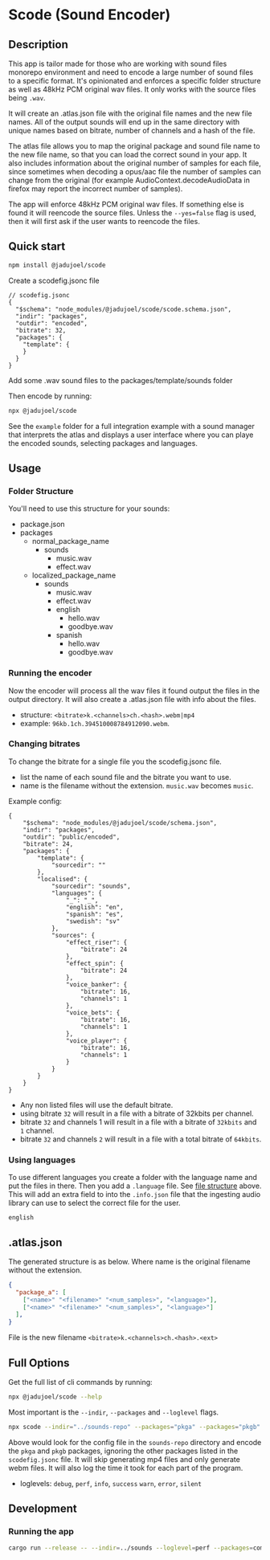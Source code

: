 # Scode (Sound Encoder)

## Description

This app is tailor made for those who are working with sound files monorepo environment and need to encode a large number of sound files to a specific format. It's opinionated and enforces a specific folder structure as well as 48kHz PCM original wav files.
It only works with the source files being `.wav`.

It will create an .atlas.json file with the original file names and the new file names.
All of the output sounds will end up in the same directory with unique names based on bitrate, number of channels and a hash of the file.

The atlas file allows you to map the original package and sound file name to the new file name, so that you can load the correct sound in your app.
It also includes information about the original number of samples for each file,
since sometimes when decoding a opus/aac file the number of samples can change from the original (for example AudioContext.decodeAudioData in firefox may report the incorrect number of samples).

The app will enforce 48kHz PCM original wav files.
If something else is found it will reencode the source files.
Unless the `--yes=false` flag is used, then it will first ask if the user wants to reencode the files.

## Quick start

```bash
npm install @jadujoel/scode
```

Create a scodefig.jsonc file

```jsonc
// scodefig.jsonc
{
  "$schema": "node_modules/@jadujoel/scode/scode.schema.json",
  "indir": "packages",
  "outdir": "encoded",
  "bitrate": 32,
  "packages": {
    "template": {
    }
  }
}
```

Add some .wav sound files to the packages/template/sounds folder

Then encode by running:

```bash
npx @jadujoel/scode
```

See the `example` folder for a full integration example with a sound manager that interprets the atlas and displays a user interface where you can playe the encoded sounds, selecting packages and languages.

## Usage

### Folder Structure

You'll need to use this structure for your sounds:

- package.json
- packages
  - normal_package_name
    - sounds
      - music.wav
      - effect.wav
  - localized_package_name
    - sounds
      - music.wav
      - effect.wav
      - english
        - hello.wav
        - goodbye.wav
      - spanish
        - hello.wav
        - goodbye.wav

### Running the encoder

Now the encoder will process all the wav files it found output the files in the output directory.
It will also create a .atlas.json file with info about the files.

- structure: `<bitrate>k.<channels>ch.<hash>.webm|mp4`
- example: `96kb.1ch.394510008784912090.webm`.

### Changing bitrates

To change the bitrate for a single file you the scodefig.jsonc file.

- list the name of each sound file and the bitrate you want to use.
- name is the filename without the extension. `music.wav` becomes `music`.

Example config:

```jsonc
{
    "$schema": "node_modules/@jadujoel/scode/schema.json",
    "indir": "packages",
    "outdir": "public/encoded",
    "bitrate": 24,
    "packages": {
        "template": {
            "sourcedir": ""
        },
        "localised": {
            "sourcedir": "sounds",
            "languages": {
                "_": "_",
                "english": "en",
                "spanish": "es",
                "swedish": "sv"
            },
            "sources": {
                "effect_riser": {
                    "bitrate": 24
                },
                "effect_spin": {
                    "bitrate": 24
                },
                "voice_banker": {
                    "bitrate": 16,
                    "channels": 1
                },
                "voice_bets": {
                    "bitrate": 16,
                    "channels": 1
                },
                "voice_player": {
                    "bitrate": 16,
                    "channels": 1
                }
            }
        }
    }
}
```

- Any non listed files will use the default bitrate.
- using bitrate `32` will result in a file with a bitrate of 32kbits per channel.
- bitrate `32` and channels 1 will result in a file with a bitrate of `32kbits` and `1` channel.
- bitrate `32` and channels `2` will result in a file with a total bitrate of `64kbits`.


### Using languages

To use different languages you create a folder with the language name and put the files in there. Then you add a `.language` file. See [file structure](#folder-structure) above. This will add an extra field to into the `.info.json` file that the ingesting audio library can use to select the correct file for the user.

```text
english
```

## .atlas.json

The generated structure is as below. Where name is the original filename without the extension.

```json
{
  "package_a": [
    ["<name>" "<filename>" "<num_samples>", "<language>"],
    ["<name>" "<filename>" "<num_samples>", "<language>"]
  ],
}
```

File is the new filename `<bitrate>k.<channels>ch.<hash>.<ext>`

## Full Options

Get the full list of cli commands by running:

```bash
npx @jadujoel/scode --help
```

Most important is the `--indir`, `--packages` and `--loglevel` flags.

```bash
npx scode --indir="../sounds-repo" --packages="pkga" --packages="pkgb" --include-mp4=false --loglevel=perf
```

Above would look for the config file in the `sounds-repo` directory and encode the `pkga` and `pkgb` packages, ignoring the other packages listed in the `scodefig.jsonc` file. It will skip generating mp4 files and only generate webm files. It will also log the time it took for each part of the program.

- loglevels: `debug`, `perf`, `info`, `success` `warn`, `error`, `silent`

## Development

### Running the app

```bash
cargo run --release -- --indir=../sounds --loglevel=perf --packages=common --packages=localisationprototype --use-cache=false
```
